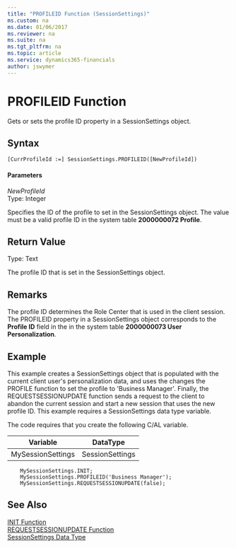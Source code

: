 ```yaml
---
title: "PROFILEID Function (SessionSettings)"
ms.custom: na
ms.date: 01/06/2017
ms.reviewer: na
ms.suite: na
ms.tgt_pltfrm: na
ms.topic: article
ms.service: dynamics365-financials
author: jswymer
---
```

# PROFILEID Function
Gets or sets the profile ID property in a SessionSettings object.  

## Syntax  

```  
[CurrProfileId :=] SessionSettings.PROFILEID([NewProfileId])  
```  

#### Parameters  
*NewProfileId*  
Type: Integer  

Specifies the ID of the profile to set in the SessionSettings object. The value must be a valid profile ID in the system table **2000000072 Profile**.

## Return Value  
Type: Text  

The profile ID that is set in the SessionSettings object.  

## Remarks  
The profile ID determines the Role Center that is used in the client session. The PROFILEID property in a SessionSettings object corresponds to the **Profile ID** field in the in the system table **2000000073 User Personalization**.

## Example
This example creates a SessionSettings object that is populated with the current client user's personalization data, and uses the changes the PROFILE function to set  the profile to 'Business Manager'. Finally, the REQUESTSESSIONUPDATE function sends a request to the client to abandon the current session and start a new session that uses the new profile ID. This example requires a SessionSettings data type variable.

The code requires that you create the following C/AL variable.  

|Variable|DataType|  
|--------------|--------------|  
|MySessionSettings|SessionSettings|  

```
    MySessionSettings.INIT;
    MySessionSettings.PROFILEID('Business Manager');
    MySessionSettings.REQUESTSESSIONUPDATE(false);
```  

## See Also  
[INIT Function](init-function-sessionsettings.md)  
[REQUESTSESSIONUPDATE Function](requestsessionupdate-function-sessionsettings.md)  
[SessionSettings Data Type](sessionsettings-data-type.md)    
